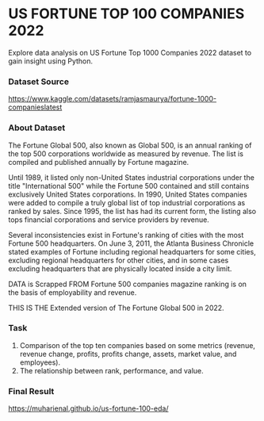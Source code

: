 # US FORTUNE TOP 100 COMPANIES 2022
Explore data analysis on US Fortune Top 1000 Companies 2022 dataset to gain insight using Python.

### Dataset Source
https://www.kaggle.com/datasets/ramjasmaurya/fortune-1000-companieslatest

### About Dataset
The Fortune Global 500, also known as Global 500, is an annual ranking of the top 500 corporations worldwide as measured by revenue. The list is compiled and published annually by Fortune magazine.

Until 1989, it listed only non-United States industrial corporations under the title "International 500" while the Fortune 500 contained and still contains exclusively United States corporations. In 1990, United States companies were added to compile a truly global list of top industrial corporations as ranked by sales. Since 1995, the list has had its current form, the listing also tops financial corporations and service providers by revenue.

Several inconsistencies exist in Fortune's ranking of cities with the most Fortune 500 headquarters. On June 3, 2011, the Atlanta Business Chronicle stated examples of Fortune including regional headquarters for some cities, excluding regional headquarters for other cities, and in some cases excluding headquarters that are physically located inside a city limit.

DATA is Scrapped FROM Fortune 500 companies magazine ranking is on the basis of employability and revenue.

THIS IS THE Extended version of The Fortune Global 500 in 2022.

### Task
1. Comparison of the top ten companies based on some metrics (revenue, revenue change, profits, profits change, assets, market value, and employees).
2. The relationship between rank, performance, and value.

### Final Result
https://muharienal.github.io/us-fortune-100-eda/
